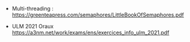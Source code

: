  - Multi-threading : https://greenteapress.com/semaphores/LittleBookOfSemaphores.pdf

 - ULM 2021 Oraux https://a3nm.net/work/exams/ens/exercices_info_ulm_2021.pdf
<!--stackedit_data:
eyJoaXN0b3J5IjpbMTQxNDk3NzA2MywxNTgzMTU5NjExXX0=
-->